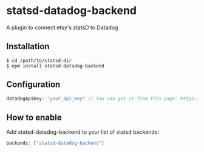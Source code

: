 # statsd-datadog-backend

A plugin to connect etsy's statsD to Datadog

## Installation

    $ cd /path/to/statsd-dir
    $ npm install statsd-datadog-backend
    
## Configuration

```js
datadogApiKey: "your_api_key" // You can get it from this page: https://app.datadoghq.com/account/settings#api
```

## How to enable
Add statsd-datadog-backend to your list of statsd backends:

```js
backends: ["statsd-datadog-backend"]
```

